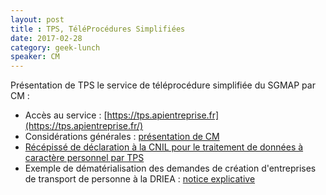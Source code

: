```yaml
---
layout: post
title : TPS, TéléProcédures Simplifiées 
date: 2017-02-28
category: geek-lunch
speaker: CM
---
```


Présentation de TPS le service de téléprocédure simplifiée du SGMAP par CM :  
- Accès au service : [https://tps.apientreprise.fr](https://tps.apientreprise.fr/)
- Considérations générales : [présentation de CM](https://mtes-mct.github.io/numerique/media/20170228_MOD3_Presentation_de_TPS_pour_geek_lunch.odp)
- [Récépissé de déclaration à la CNIL pour le traitement de données à caractère personnel par TPS]()
- Exemple de dématérialisation des demandes de création d'entreprises de transport de personne à la DRIEA : [notice explicative]()
